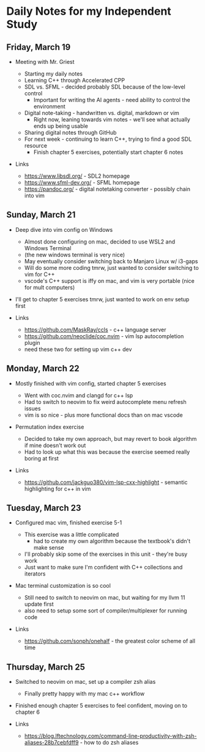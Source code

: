 # Daily Notes for my Independent Study

## Friday, March 19

- Meeting with Mr. Griest 
    - Starting my daily notes
    - Learning C++ through Accelerated CPP
    - SDL vs. SFML - decided probably SDL because of the low-level control
        - Important for writing the AI agents - need ability to control the environment
    - Digital note-taking - handwritten vs. digital, markdown or vim
        - Right now, leaning towards vim notes - we'll see what actually ends up being usable
    - Sharing digital notes through GitHub
    - For next week - continuing to learn C++, trying to find a good SDL resource
        - Finish chapter 5 exercises, potentially start chapter 6 notes

- Links
    - https://www.libsdl.org/ - SDL2 homepage
    - https://www.sfml-dev.org/ - SFML homepage
    - https://pandoc.org/ - digital notetaking converter - possibly chain into vim

## Sunday, March 21

- Deep dive into vim config on Windows
    - Almost done configuring on mac, decided to use WSL2 and Windows Terminal
	- (the new windows terminal is very nice)
    - May eventually consider switching back to Manjaro Linux w/ i3-gaps
    - Will do some more coding tmrw, just wanted to consider switching to vim for C++
	- vscode's C++ support is iffy on mac, and vim is very portable (nice for mult computers)
- I'll get to chapter 5 exercises tmrw, just wanted to work on env setup first

- Links
    - https://github.com/MaskRay/ccls - c++ language server
    - https://github.com/neoclide/coc.nvim - vim lsp autocompletion plugin
	- need these two for setting up vim c++ dev

## Monday, March 22

- Mostly finished with vim config, started chapter 5 exercises
    - Went with coc.nvim and clangd for c++ lsp
    - Had to switch to neovim to fix weird autocomplete menu refresh issues
    - vim is so nice - plus more functional docs than on mac vscode
- Permutation index exercise
    - Decided to take my own approach, but may revert to book algorithm if mine doesn't work out
    - Had to look up what this was because the exercise seemed really boring at first

- Links
    - https://github.com/jackguo380/vim-lsp-cxx-highlight - semantic highlighting for c++ in vim

## Tuesday, March 23

- Configured mac vim, finished exercise 5-1
    - This exercise was a little complicated 
        - had to create my own algorithm because the textbook's didn't make sense
    - I'll probably skip some of the exercises in this unit - they're busy work
    - Just want to make sure I'm confident with C++ collections and iterators
- Mac terminal customization is so cool
    - Still need to switch to neovim on mac, but waiting for my llvm 11 update first
    - also need to setup some sort of compiler/multiplexer for running code

- Links 
    - https://github.com/sonph/onehalf - the greatest color scheme of all time

## Thursday, March 25

- Switched to neovim on mac, set up a compiler zsh alias
    - Finally pretty happy with my mac c++ workflow
- Finished enough chapter 5 exercises to feel confident, moving on to chapter 6

- Links
    - https://blog.lftechnology.com/command-line-productivity-with-zsh-aliases-28b7cebfdff9 - how to do zsh aliases
